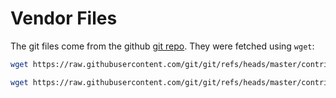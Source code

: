 Vendor Files
===

The git files come from the github [git repo](https://github.com/git/git/tree/master/contrib/completion). They were fetched using `wget`:

```bash
wget https://raw.githubusercontent.com/git/git/refs/heads/master/contrib/completion/git-completion.bash
```

```bash
wget https://raw.githubusercontent.com/git/git/refs/heads/master/contrib/completion/git-prompt.sh
```
